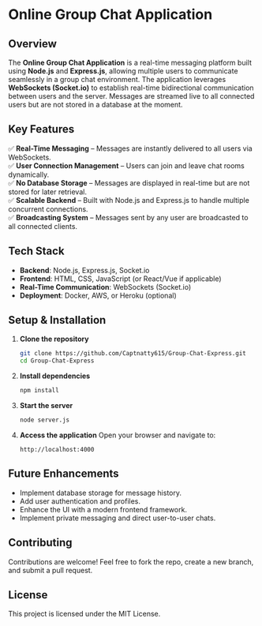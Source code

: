 # **Online Group Chat Application**

## **Overview**

The **Online Group Chat Application** is a real-time messaging platform built using **Node.js** and **Express.js**, allowing multiple users to communicate seamlessly in a group chat environment. The application leverages **WebSockets (Socket.io)** to establish real-time bidirectional communication between users and the server. Messages are streamed live to all connected users but are not stored in a database at the moment.

## **Key Features**

✅ **Real-Time Messaging** – Messages are instantly delivered to all users via WebSockets.\
✅ **User Connection Management** – Users can join and leave chat rooms dynamically.\
✅ **No Database Storage** – Messages are displayed in real-time but are not stored for later retrieval.\
✅ **Scalable Backend** – Built with Node.js and Express.js to handle multiple concurrent connections.\
✅ **Broadcasting System** – Messages sent by any user are broadcasted to all connected clients.

## **Tech Stack**

- **Backend**: Node.js, Express.js, Socket.io
- **Frontend**: HTML, CSS, JavaScript (or React/Vue if applicable)
- **Real-Time Communication**: WebSockets (Socket.io)
- **Deployment**: Docker, AWS, or Heroku (optional)

## **Setup & Installation**

1. **Clone the repository**

   ```sh
   git clone https://github.com/Captnatty615/Group-Chat-Express.git
   cd Group-Chat-Express
   ```

2. **Install dependencies**

   ```sh
   npm install
   ```

3. **Start the server**

   ```sh
   node server.js
   ```

4. **Access the application** Open your browser and navigate to:

   ```
   http://localhost:4000
   ```

## **Future Enhancements**

- Implement database storage for message history.
- Add user authentication and profiles.
- Enhance the UI with a modern frontend framework.
- Implement private messaging and direct user-to-user chats.

## **Contributing**

Contributions are welcome! Feel free to fork the repo, create a new branch, and submit a pull request.

## **License**

This project is licensed under the MIT License.

